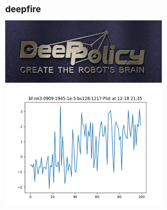 # deepfire

![deepolicy](https://github.com/deepolicy/deepolicy/blob/master/logo.png)

![deepolicy](https://github.com/deepolicy/deepfire/blob/master/bf-nn3-0909-1945-1e-5-bs128-1217.reward.png)
